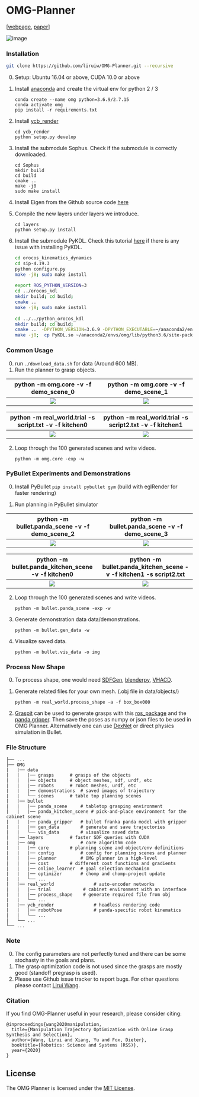 # OMG-Planner 
[[webpage](https://sites.google.com/view/omg-planner), [paper](https://arxiv.org/abs/1911.10280)]


![image](assets/top.PNG)

### Installation
```bash
git clone https://github.com/liruiw/OMG-Planner.git --recursive
```

0. Setup: Ubuntu 16.04 or above, CUDA 10.0 or above

1. Install [anaconda](https://docs.anaconda.com/anaconda/install/) and create the virtual env for python 2 / 3
 
    ```angular2html
    conda create --name omg python=3.6.9/2.7.15
    conda activate omg
    pip install -r requirements.txt
    ``` 

2. Install [ycb_render](ycb_render)  

    ```Shell
    cd ycb_render
    python setup.py develop
    ```
 
3. Install the submodule Sophus. Check if the submodule is correctly downloaded.

    ```Shell
    cd Sophus
    mkdir build
    cd build
    cmake ..
    make -j8
    sudo make install
    ```


4. Install Eigen from the Github source code [here](https://github.com/eigenteam/eigen-git-mirror)

5. Compile the new layers under layers we introduce.
    ```Shell
    cd layers
    python setup.py install
    ```
6. Install the submodule PyKDL. Check this tutorial [here](https://git.ias.informatik.tu-darmstadt.de/lutter/ias_pykdl/blob/8b864ccf81763439ba5d45a359e1993208c2247c/pykdl.md) if there is any issue with installing PyKDL.

    ```bash
    cd orocos_kinematics_dynamics
    cd sip-4.19.3
    python configure.py
    make -j8; sudo make install
     
    export ROS_PYTHON_VERSION=3
    cd ../orocos_kdl
    mkdir build; cd build;
    cmake ..
    make -j8; sudo make install
      
    cd ../../python_orocos_kdl
    mkdir build; cd build;
    cmake ..  -DPYTHON_VERSION=3.6.9 -DPYTHON_EXECUTABLE=~/anaconda2/envs/omg/bin/python3.6
    make -j8;  cp PyKDL.so ~/anaconda2/envs/omg/lib/python3.6/site-packages/
    ```
     

### Common Usage
0. run ```./download_data.sh``` for data (Around 600 MB).
1. Run the planner to grasp objects.
 
python -m omg.core -v -f demo_scene_0         |  python -m omg.core -v -f demo_scene_1
:-------------------------:|:-------------------------:
![](assets/demo_table.gif)  |  ![](assets/demo_table2.gif)

python -m real_world.trial -s  script.txt  -v  -f kitchen0        |  python -m real_world.trial -s  script2.txt -v  -f kitchen1 
:-------------------------:|:-------------------------:
![](assets/demo_cabinet.gif)  |  ![](assets/demo_cabinet2.gif)

2. Loop through the 100 generated scenes and write videos. 
    ```Shell
    python -m omg.core -exp -w  
    ```
 
### PyBullet Experiments and Demonstrations
0. Install PyBullet `pip install pybullet gym` (build with eglRender for faster rendering)

1. Run planning in PyBullet simulator
 
python -m bullet.panda_scene -v -f demo_scene_2        |  python -m bullet.panda_scene -v -f demo_scene_3
:-------------------------:|:-------------------------:
![](assets/demo_bullet2.gif)  |  ![](assets/demo_bullet.gif)

python -m bullet.panda_kitchen_scene -v -f kitchen0       |  python -m bullet.panda_kitchen_scene -v -f kitchen1 -s script2.txt
:-------------------------:|:-------------------------:
![](assets/demo_bullet_kitchen.gif)  |  ![](assets/demo_bullet_kitchen2.gif)
  
2.  Loop through the 100 generated scenes and write videos. 
    ```Shell
    python -m bullet.panda_scene -exp -w 
    ```

3. Generate demonstration data data/demonstrations.
    ```Shell
    python -m bullet.gen_data -w 
    ```

4. Visualize saved data. 
    ```Shell
    python -m bullet.vis_data -o img
    ```

### Process New Shape  
0. To process shape, one would need [SDFGen](https://github.com/christopherbatty/SDFGen), [blenderpy](https://pypi.org/project/bpy/), [VHACD](https://github.com/bulletphysics/bullet3/tree/master/Extras/VHACD). 

1. Generate related files for your own mesh. (.obj file in data/objects/)
    ```Shell
    python -m real_world.process_shape -a -f box_box000
    ```

2. [Graspit](https://graspit-simulator.github.io/build/html/installation_linux.html) can be used to generate grasps with this [ros_package](https://github.com/JenniferBuehler/graspit-pkgs) and the [panda gripper](https://drive.google.com/file/d/1v2kAkktjmeXVnPVTdkEkIbsWb958qNvw/view?usp=sharing). Then save the poses as numpy or json files to be used in OMG Planner. Alternatively one can use [DexNet](https://github.com/BerkeleyAutomation/dex-net) or direct physics simulation in Bullet.

### File Structure 
```angular2html
├── ...
├── OMG
|   |── data
|   |   |── grasps      # grasps of the objects
|   |   |── objects     # object meshes, sdf, urdf, etc
|   |   |── robots      # robot meshes, urdf, etc
|   |   |── demonstrations  # saved images of trajectory
|   |   └── scenes      # table top planning scenes
|   |── bullet
|   |   |── panda_scene     # tabletop grasping environment 
|   |   |── panda_kitchen_scene # pick-and-place environment for the cabinet scene
|   |   |── panda_gripper   # bullet franka panda model with gripper
|   |   |── gen_data        # generate and save trajectories 
|   |   └── vis_data        # visualize saved data
|   |── layers          # faster SDF queries with CUDA
|   |── omg                 # core algorithm code
|   |   |── core        # planning scene and object/env definitions
|   |   |── config          # config for planning scenes and planner
|   |   |── planner         # OMG planner in a high-level 
|   |   |── cost        # different cost functions and gradients
|   |   |── online_learner  # goal selection mechanism
|   |   |── optimizer       # chomp and chomp-project update
|   |   └── ...
|   |── real_world               # auto-encoder networks
|   |   |── trial            # cabinet environment with an interface
|   |   |── process_shape    # generate required file from obj
|   |   └── ...
|   |── ycb_render               # headless rendering code
|   |   |── robotPose            # panda-specific robot kinematics 
|   |   └── ...
|   └── ...
└── ...
```
 
### Note
0. The config parameters are not perfectly tuned and there can be some stochasty in the goals and plans.
1. The grasp optimization code is not used since the grasps are mostly good (standoff pregrasp is used).
2. Please use Github issue tracker to report bugs. For other questions please contact [Lirui Wang](mailto:wangliruisz@gmail.com).

### Citation
If you find OMG-Planner useful in your research, please consider citing:
```
@inproceedings{wang2020manipulation,
  title={Manipulation Trajectory Optimization with Online Grasp Synthesis and Selection},
  author={Wang, Lirui and Xiang, Yu and Fox, Dieter},
  booktitle={Robotics: Science and Systems (RSS)},
  year={2020}
}
```


## License
The OMG Planner is licensed under the [MIT License](LICENSE).
